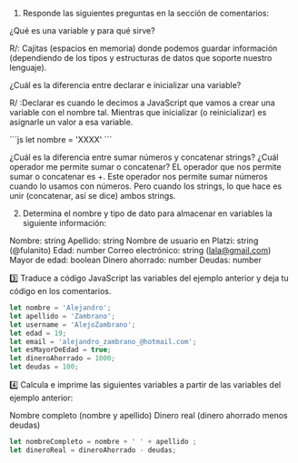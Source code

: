 1) Responde las siguientes preguntas en la sección de comentarios:

¿Qué es una variable y para qué sirve?

R/: Cajitas (espacios en memoria) donde podemos guardar información (dependiendo de los tipos y estructuras de datos que soporte nuestro lenguaje).

¿Cuál es la diferencia entre declarar e inicializar una variable?

R/ :Declarar es cuando le decimos a JavaScript que vamos a crear una variable con el nombre tal. Mientras que inicializar (o reinicializar) es asignarle un valor a esa variable.

´´´js
let nombre = 'XXXX' 
´´´

¿Cuál es la diferencia entre sumar números y concatenar strings?
¿Cuál operador me permite sumar o concatenar?
EL operador que nos permite sumar o concatenar es +. Este operador nos permite sumar números cuando lo usamos con números. Pero cuando los strings, lo que hace es unir (concatenar, así se dice) ambos strings.

2) Determina el nombre y tipo de dato para almacenar en variables la siguiente información:

Nombre: string
Apellido: string
Nombre de usuario en Platzi: string (@fulanito)
Edad: number
Correo electrónico: string (lala@gmail.com)
Mayor de edad: boolean
Dinero ahorrado: number
Deudas: number

3️⃣ Traduce a código JavaScript las variables del ejemplo anterior y deja tu código en los comentarios.

```js
let nombre = 'Alejandro';
let apellido = 'Zambrano';
let username = 'AlejoZambrano';
let edad = 19;
let email = 'alejandro_zambrano_@hotmail.com';
let esMayorDeEdad = true;
let dineroAhorrado = 1000;
let deudas = 100;
```
4️⃣ Calcula e imprime las siguientes variables a partir de las variables del ejemplo anterior:


Nombre completo (nombre y apellido)
Dinero real (dinero ahorrado menos deudas)


```js
let nombreCompleto = nombre + ' ' + apellido ;
let dineroReal = dineroAhorrado - deudas; 
```